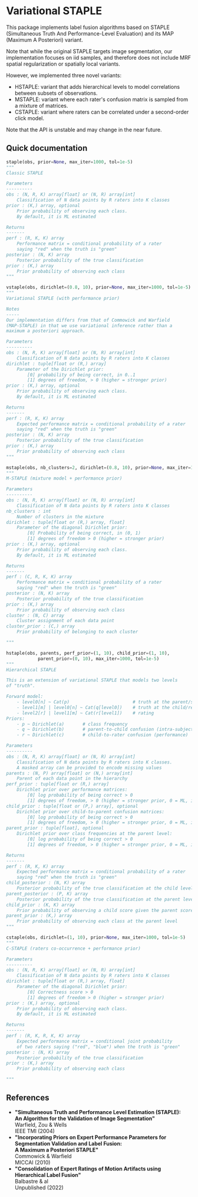 # Variational STAPLE

This package implements label fusion algorithms based on
STAPLE (Simultaneous Truth And Performance-Level Evaluation) and its 
MAP (Maximum A Posteriori) variant.

Note that while the original STAPLE targets image segmentation, our
implementation focuses on iid samples, and therefore does not include
MRF spatial regularization or spatially local variants.

However, we implemented three novel variants:
- HSTAPLE: variant that adds hierarchical levels to model 
  correlations between subsets of observations.
- MSTAPLE: variant where each rater's confusion matrix is 
  sampled from a mixture of matrices.
- CSTAPLE: variant where raters can be correlated under a second-order 
  click model.

Note that the API is unstable and may change in the near future.

## Quick documentation

```python
staple(obs, prior=None, max_iter=1000, tol=1e-5)
"""
Classic STAPLE

Parameters
----------
obs : (N, R, K) array[float] or (N, R) array[int]
    Classification of N data points by R raters into K classes
prior : (K,) array, optional
    Prior probability of observing each class.
    By default, it is ML estimated

Returns
-------
perf : (R, K, K) array
    Performance matrix = conditional probability of a rater
    saying "red" when the truth is "green"
posterior : (N, K) array
    Posterior probability of the true classification
prior : (K,) array
    Prior probability of observing each class
"""
```

```python
vstaple(obs, dirichlet=(0.8, 10), prior=None, max_iter=1000, tol=1e-5)
"""
Variational STAPLE (with performance prior)

Notes
-----
Our implementation differs from that of Commowick and Warfield
(MAP-STAPLE) in that we use variational inference rather than a
maximum a posteriori approach.

Parameters
----------
obs : (N, R, K) array[float] or (N, R) array[int]
    Classification of N data points by R raters into K classes
dirichlet : tuple[float or (R,) array]
    Parameter of the Dirichlet prior:
        [0] probability of being correct, in 0..1
        [1] degrees of freedom, > 0 (higher = stronger prior)
prior : (K,) array, optional
    Prior probability of observing each class.
    By default, it is ML estimated

Returns
-------
perf : (R, K, K) array
    Expected performance matrix = conditional probability of a rater
    saying "red" when the truth is "green"
posterior : (N, K) array
    Posterior probability of the true classification
prior : (K,) array
    Prior probability of observing each class
"""
```

```python
mstaple(obs, nb_clusters=2, dirichlet=(0.8, 10), prior=None, max_iter=1000, tol=1e-5)
"""
M-STAPLE (mixture model + performance prior)

Parameters
----------
obs : (N, R, K) array[float] or (N, R) array[int]
    Classification of N data points by R raters into K classes
nb_clusters : int
    Number of clusters in the mixture
dirichlet : tuple[float or (R,) array, float]
    Parameter of the diagonal Dirichlet prior:
        [0] Probability of being correct, in (0, 1)
        [1] degrees of freedom > 0 (higher = stronger prior)
prior : (K,) array, optional
    Prior probability of observing each class.
    By default, it is ML estimated

Returns
-------
perf : (C, R, K, K) array
    Performance matrix = conditional probability of a rater
    saying "red" when the truth is "green"
posterior : (N, K) array
    Posterior probability of the true classification
prior : (K,) array
    Prior probability of observing each class
cluster : (N, C) array
    Cluster assignment of each data point
cluster_prior : (C,) array
    Prior probability of belonging to each cluster

"""
```

```python
hstaple(obs, parents, perf_prior=(1, 10), child_prior=(1, 10),
            parent_prior=(0, 10), max_iter=1000, tol=1e-5)
"""
Hierarchical STAPLE

This is an extension of variational STAPLE that models two levels
of "truth".

Forward model:
    - level0[n] ~ Cat(p)                        # truth at the parent/subject level
    - level1[m] | level0[n] ~ Cat(q[level0])    # truth at the child/repeat level
    - level2[r] | level1[m] ~ Cat(r[level1])    # rating
Priors:
    - p ~ Dirichlet(a)       # class frequency
    - q ~ Dirichlet(b)       # parent-to-child confusion (intra-subject variability)
    - r ~ Dirichlet(c)       # child-to-rater confusion (performance)

Parameters
----------
obs : (N, R, K) array[float] or (N, R) array[int]
    Classification of N data points by R raters into K classes.
    A masked array can be provided to encode missing values
parents : (N, P) array[float] or (N,) array[int]
    Parent of each data point in the hierarchy
perf_prior : tuple[float or (R,) array]
    Dirichlet prior over performance matrices:
        [0] log probability of being correct > 0
        [1] degrees of freedom, > 0 (higher = stronger prior, 0 = ML, inf = fixed)
child_prior : tuple[float or (P,) array], optional
    Dirichlet prior over child-to-parent confusion matrices:
        [0] log probability of being correct > 0
        [1] degrees of freedom, > 0 (higher = stronger prior, 0 = ML, inf = fixed)
parent_prior : tuple[float], optional
    Dirichlet prior over class frequencies at the parent level:
        [0] log probability of being correct > 0
        [1] degrees of freedom, > 0 (higher = stronger prior, 0 = ML, inf = fixed)

Returns
-------
perf : (R, K, K) array
    Expected performance matrix = conditional probability of a rater
    saying "red" when the truth is "green"
child_posterior : (N, K) array
    Posterior probability of the true classification at the child level
parent_posterior : (P, K) array
    Posterior probability of the true classification at the parent level
child_prior : (K, K) array
    Prior probability of observing a child score given the parent score
parent_prior : (K,) array
    Prior probability of observing each class at the parent level
"""
```

```python
cstaple(obs, dirichlet=(1, 10), prior=None, max_iter=1000, tol=1e-5)
"""
C-STAPLE (raters co-occurrence + performance prior)

Parameters
----------
obs : (N, R, K) array[float] or (N, R) array[int]
    Classification of N data points by R raters into K classes
dirichlet : tuple[float or (R,) array, float]
    Parameter of the diagonal Dirichlet prior:
        [0] Correctness score > 0
        [1] degrees of freedom > 0 (higher = stronger prior)
prior : (K,) array, optional
    Prior probability of observing each class.
    By default, it is ML estimated

Returns
-------
perf : (R, K, R, K, K) array
    Expected performance matrix = conditional joint probability
    of two raters saying ("red", "blue") when the truth is "green"
posterior : (N, K) array
    Posterior probability of the true classification
prior : (K,) array
    Prior probability of observing each class

"""
```

## References

- **"Simultaneous Truth and Performance Level Estimation (STAPLE): <br />
     An Algorithm for the Validation of Image Segmentation"** <br />
  Warfield, Zou & Wells <br />
  IEEE TMI (2004)
- **"Incorporating Priors on Expert Performance Parameters for Segmentation 
     Validation and Label Fusion: <br /> 
     A Maximum a Posteriori STAPLE"** <br />
   Commowick & Warfield <br />
   MICCAI (2010)
- **"Consolidation of Expert Ratings of Motion Artifacts using Hierarchical 
     Label Fusion"** <br />
  Balbastre & al <br />
  Unpublished (2022)
